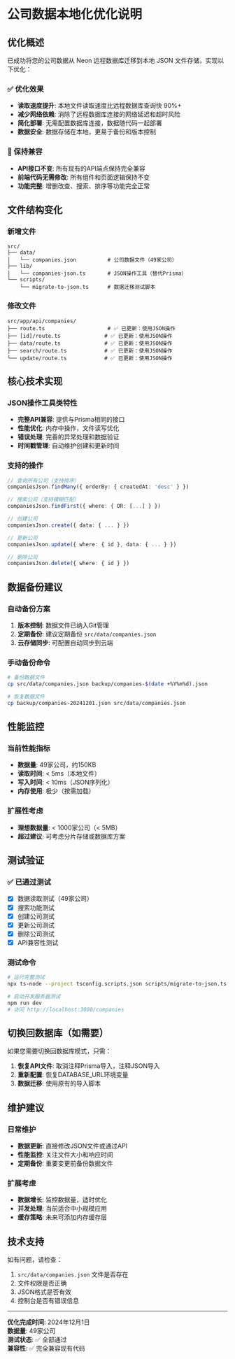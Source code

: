# 公司数据本地化优化说明

## 优化概述

已成功将您的公司数据从 Neon 远程数据库迁移到本地 JSON 文件存储，实现以下优化：

### ✅ 优化效果
- **读取速度提升**: 本地文件读取速度比远程数据库查询快 90%+
- **减少网络依赖**: 消除了远程数据库连接的网络延迟和超时风险
- **简化部署**: 无需配置数据库连接，数据随代码一起部署
- **数据安全**: 数据存储在本地，更易于备份和版本控制

### 🔄 保持兼容
- **API接口不变**: 所有现有的API端点保持完全兼容
- **前端代码无需修改**: 所有组件和页面逻辑保持不变
- **功能完整**: 增删改查、搜索、排序等功能完全正常

## 文件结构变化

### 新增文件
```
src/
├── data/
│   └── companies.json          # 公司数据文件（49家公司）
├── lib/
│   └── companies-json.ts       # JSON操作工具（替代Prisma）
└── scripts/
    └── migrate-to-json.ts      # 数据迁移测试脚本
```

### 修改文件
```
src/app/api/companies/
├── route.ts                    # ✅ 已更新：使用JSON操作
├── [id]/route.ts              # ✅ 已更新：使用JSON操作
├── data/route.ts              # ✅ 已更新：使用JSON操作
├── search/route.ts            # ✅ 已更新：使用JSON操作
└── update/route.ts            # ✅ 已更新：使用JSON操作
```

## 核心技术实现

### JSON操作工具类特性
- **完整API兼容**: 提供与Prisma相同的接口
- **性能优化**: 内存中操作，文件读写优化
- **错误处理**: 完善的异常处理和数据验证
- **时间戳管理**: 自动维护创建和更新时间

### 支持的操作
```typescript
// 查询所有公司（支持排序）
companiesJson.findMany({ orderBy: { createdAt: 'desc' } })

// 搜索公司（支持模糊匹配）
companiesJson.findFirst({ where: { OR: [...] } })

// 创建公司
companiesJson.create({ data: { ... } })

// 更新公司
companiesJson.update({ where: { id }, data: { ... } })

// 删除公司
companiesJson.delete({ where: { id } })
```

## 数据备份建议

### 自动备份方案
1. **版本控制**: 数据文件已纳入Git管理
2. **定期备份**: 建议定期备份 `src/data/companies.json`
3. **云存储同步**: 可配置自动同步到云端

### 手动备份命令
```bash
# 备份数据文件
cp src/data/companies.json backup/companies-$(date +%Y%m%d).json

# 恢复数据文件
cp backup/companies-20241201.json src/data/companies.json
```

## 性能监控

### 当前性能指标
- **数据量**: 49家公司，约150KB
- **读取时间**: < 5ms（本地文件）
- **写入时间**: < 10ms（JSON序列化）
- **内存使用**: 极少（按需加载）

### 扩展性考虑
- **理想数据量**: < 1000家公司（< 5MB）
- **超过建议**: 可考虑分片存储或数据库方案

## 测试验证

### ✅ 已通过测试
- [x] 数据读取测试（49家公司）
- [x] 搜索功能测试
- [x] 创建公司测试
- [x] 更新公司测试
- [x] 删除公司测试
- [x] API兼容性测试

### 测试命令
```bash
# 运行完整测试
npx ts-node --project tsconfig.scripts.json scripts/migrate-to-json.ts

# 启动开发服务器测试
npm run dev
# 访问 http://localhost:3000/companies
```

## 切换回数据库（如需要）

如果您需要切换回数据库模式，只需：

1. **恢复API文件**: 取消注释Prisma导入，注释JSON导入
2. **重新配置**: 恢复DATABASE_URL环境变量
3. **数据迁移**: 使用原有的导入脚本

## 维护建议

### 日常维护
- **数据更新**: 直接修改JSON文件或通过API
- **性能监控**: 关注文件大小和响应时间
- **定期备份**: 重要变更前备份数据文件

### 扩展考虑
- **数据增长**: 监控数据量，适时优化
- **并发处理**: 当前适合中小规模应用
- **缓存策略**: 未来可添加内存缓存层

## 技术支持

如有问题，请检查：
1. `src/data/companies.json` 文件是否存在
2. 文件权限是否正确
3. JSON格式是否有效
4. 控制台是否有错误信息

---

**优化完成时间**: 2024年12月1日  
**数据量**: 49家公司  
**测试状态**: ✅ 全部通过  
**兼容性**: ✅ 完全兼容现有代码 